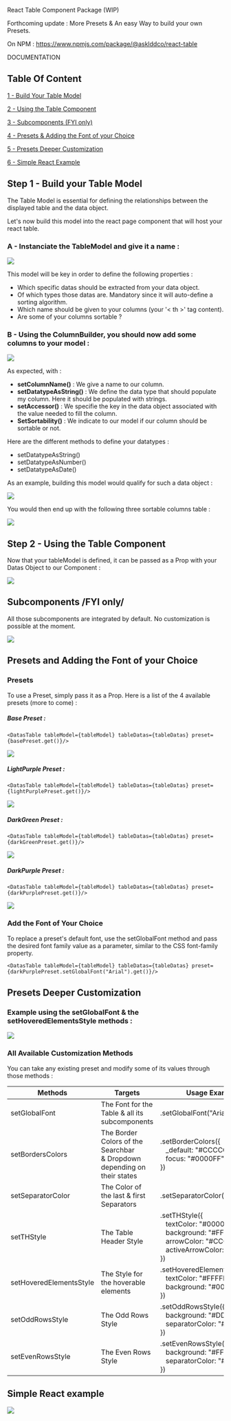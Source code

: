 React Table Component Package (WIP)

Forthcoming update : More Presets & An easy Way to build your own Presets.

On NPM : https://www.npmjs.com/package/@asklddco/react-table

DOCUMENTATION

## Table Of Content

[1 - Build Your Table Model](#step-1---build-your-table-model)

[2 - Using the Table Component](#step-2---using-the-table-component)

[3 - Subcomponents (FYI only)](#subcomponents-/fyi-only/)

[4 - Presets & Adding the Font of your Choice ](#presets-and-adding-the-font-of-your-choice)

[5 - Presets Deeper Customization](#presets-deeper-customization)

[6 - Simple React Example ](#simple-react-example)

## Step 1 - Build your Table Model

The Table Model is essential for defining the relationships between the displayed table and the data object.

Let's now build this model into the react page component that will host your react table.

### A - Instanciate the TableModel and give it a name :

<img src="/public/1-createmodel-2.png"/>

This model will be key in order to define the following properties :

- Which specific datas should be extracted from your data object.
- Of which types those datas are. Mandatory since it will auto-define a sorting algorithm.
- Which name should be given to your columns (your '< th >' tag content).
- Are some of your columns sortable ?

### B - Using the ColumnBuilder, you should now add some columns to your model :

<img src="/public/2-addcolumns-4.png"/>

As expected, with :

- <b>setColumnName()</b> : We give a name to our column.
- <b>setDatatypeAsString()</b> : We define the data type that should populate my column. Here it should be populated with strings.
- <b>setAccessor()</b> : We specifie the key in the data object associated with the value needed to fill the column.
- <b>SetSortability()</b> : We indicate to our model if our column should be sortable or not.

Here are the different methods to define your datatypes :

- setDatatypeAsString()
- setDatatypeAsNumber()
- setDatatypeAsDate()

As an example, building this model would qualify for such a data object :

<img src="/public/3-userdatas-3.png"/>

You would then end up with the following three sortable columns table :

<img src="/public/5-tableexample.png"/>

## Step 2 - Using the Table Component

Now that your tableModel is defined, it can be passed as a Prop with your Datas Object to our Component :

<img src="/public/4-component-2.png"/>

## Subcomponents /FYI only/

All those subcomponents are integrated by default. No customization is possible at the moment.

<img src="/public/6-subcomponents.png">

## Presets and Adding the Font of your Choice

### Presets

To use a Preset, simply pass it as a Prop. Here is a list of the 4 available presets (more to come) :

##### Base Preset :

`<DatasTable tableModel={tableModel} tableDatas={tableDatas} preset={basePreset.get()}/>`

<img src="/public/basepreset.jpg">

##### LightPurple Preset :

`<DatasTable tableModel={tableModel} tableDatas={tableDatas} preset={lightPurplePreset.get()}/>`

<img src="/public/lightpurplepreset.jpg">

##### DarkGreen Preset :

`<DatasTable tableModel={tableModel} tableDatas={tableDatas} preset={darkGreenPreset.get()}/>`

<img src="/public/darkgreenpreset.jpg">

##### DarkPurple Preset :

`<DatasTable tableModel={tableModel} tableDatas={tableDatas} preset={darkPurplePreset.get()}/>`

<img src="/public/darkpurplepreset.jpg">

### Add the Font of Your Choice

To replace a preset's default font, use the setGlobalFont method and pass the desired font family value as a parameter, similar to the CSS font-family property.

`<DatasTable tableModel={tableModel} tableDatas={tableDatas} preset={darkPurplePreset.setGlobalFont("Arial").get()}/>`

## Presets Deeper Customization

### Example using the setGlobalFont & the setHoveredElementsStyle methods :

<img src="/public/customizedpreset.png">

### All Available Customization Methods

You can take any existing preset and modify some of its values through those methods :

<table>
    <thead>
        <tr>
            <th>Methods</th>
            <th>Targets</th>
            <th>Usage Example</th>
        </tr>
    </thead>
    <tbody>
        <tr>
            <td>setGlobalFont</td>
            <td>The Font for the Table & all its subcomponents</td>
            <td>.setGlobalFont("Arial")</td>
        </tr>
        <tr>
            <td>setBordersColors</td>
            <td>The Border Colors of the Searchbar<br>& Dropdown depending on their states</td>
            <td>.setBorderColors({<br>
                &nbsp;&nbsp;&nbsp;_default: "#CCCCCC",<br>
                &nbsp;&nbsp;&nbsp;focus: "#0000FF" <br>
            })</td>
        </tr>
        <tr>
            <td>setSeparatorColor</td>
            <td>The Color of the last & first Separators</td>
            <td>.setSeparatorColor("#000000")</td>
        </tr>
        <tr>
            <td>setTHStyle</td>
            <td>The Table Header Style</td>
            <td>
                .setTHStyle({<br>
                    &nbsp;&nbsp;&nbsp;textColor: "#000000",<br>
                    &nbsp;&nbsp;&nbsp;background: "#FFFFFF",<br>
                    &nbsp;&nbsp;&nbsp;arrowColor: "#CCCCCC",<br>
                    &nbsp;&nbsp;&nbsp;activeArrowColor: "#0000FF"<br>
                })
            </td>
        </tr>
        <tr>
            <td>setHoveredElementsStyle</td>
            <td>The Style for the hoverable elements</td>
            <td>.setHoveredElementsStyle({<br>
                &nbsp;&nbsp;&nbsp;textColor: "#FFFFFF",<br>
                &nbsp;&nbsp;&nbsp;background: "#0000FF"<br>
            })</td>
        </tr>
        <tr>
            <td>setOddRowsStyle</td>
            <td>The Odd Rows Style</td>
            <td>.setOddRowsStyle({<br>
                &nbsp;&nbsp;&nbsp;background: "#DDDDDD",<br>
                &nbsp;&nbsp;&nbsp;separatorColor: "#BBBBBB"<br>
            })</td>
        </tr>
        <tr>
            <td>setEvenRowsStyle</td>
            <td>The Even Rows Style</td>
            <td>.setEvenRowsStyle({ <br>
                &nbsp;&nbsp;&nbsp;background: "#FFFFFF",<br>
                &nbsp;&nbsp;&nbsp;separatorColor: "#BBBBBB"<br>
            })</td>
        </tr>
    </tbody>
</table>

## Simple React example

<img src="/public/fullinit3.png">
